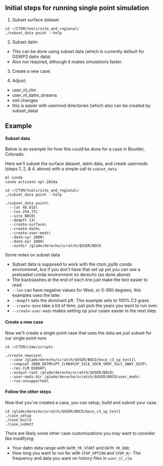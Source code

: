 ## Initial steps for running single point simulation

1. Subset surface dataset
```
cd ~/CTSM/tools/site_and_regional/
./subset_data point --help
```

2. Subset datm
  - This can be done using subset data (which is currently default for GSWP3 datm data)
  - Also not required, although it makes simulations faster.

3. Create a new case:

4. Adjust:
  - user_nl_clm
  - user_nl_datm_streams
  - xml changes
  - this is easier with usermod directories (which also can be created by subset_data)

## Example
#### Subset data
Below is an example for how this could be done for a case in Boulder, Colorado.

Here we'll subset the surface dataset, datm data, and create usermods (steps 1, 2, & 4, above) with a simple call to `subset_data`

```
ml conda
conda activate npl-2024a

cd ~/CTSM/tools/site_and_regional/
./subset_data point --help

./subset_data point\
  --lat 40.015\ 
  --lon 254.73\ 
  --site BOCO\ 
  --dompft 13\ 
  --create-surface\ 
  --create-datm\ 
  --create-user-mods\ 
  --datm-syr 2000\ 
  --datm-eyr 2009\ 
  --outdir /glade/derecho/scratch/$USER/BOCO

```

Some notes on subset data
- Subset data is supposed to work with the ctsm_pylib conda environmnet, 
but if you don't have that set up yet you can use a preloaded conda environment on derecho (as done above)
- The backslashes at the end of each line just make the text easier to read.
- `--lon` can have negative values for West, or 0-360 degrees, this examples uses the later.
- `--dompft` sets the dominant pft.  This example sets to 100% C3 grass
- `--create-datm` take a bit of time, just pick the years you want to run over.
- `--create-user-mods` makes setting up your cases easier in the next step.

#### Create a new case
Now we'll create a single point case that uses the data we just subset for our single point runs

```
cd ~/CTSM/cime/scripts

./create_newcase\
  --case /glade/derecho/scratch/$USER/BOCO/boco_c3_sp_test1\ 
  --compset 2000_DATM%1PT_CLM60%SP_SICE_SOCN_SROF_SGLC_SWAV_SESP\
  --res CLM_USRDAT\
  --output-root /glade/derecho/scratch/$USER/BOCO\
  --user-mods-dir /glade/derecho/scratch/$USER/BOCO/user_mods\
  --run-unsupported\

```

#### Follow the other steps
Now that you've created a case, you can setup, build and submit your case.  
```
cd /glade/derecho/scratch/$USER/BOCO/boco_c3_sp_test1 
./case_setup
./case_build
./case_submit

```

There are likely some other case customizations you may want to consider like modifying:
- Your datm data range with `DATM_YR_START` and `DATM_YR_END`;
- How long you want to run for with `STOP_OPTION` and `STOP_N`;- The frequency and data you want on history files in `user_nl_clm`



